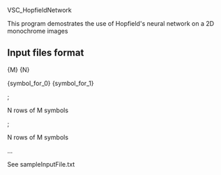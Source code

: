 VSC_HopfieldNetwork

This program demostrates the use of Hopfield's neural network on a 2D monochrome images

Input files format
----
{M} {N}
  
{symbol_for_0} {symbol_for_1}
  
;

N rows of M symbols

;

N rows of M symbols

...

See sampleInputFile.txt
